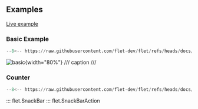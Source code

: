 ## Examples

[Live example](https://flet-controls-gallery.fly.dev/dialogs/snackbar)

### Basic Example

```python
--8<-- https://raw.githubusercontent.com/flet-dev/flet/refs/heads/docs/fix-links/sdk/python/examples/controls/snack-bar/basic.py
```

![basic](https://raw.githubusercontent.com/flet-dev/flet/docs/fix-links/sdk/python/examples/controls/snack-bar/media/basic.gif){width="80%"}
/// caption
///

### Counter

```python
--8<-- https://raw.githubusercontent.com/flet-dev/flet/refs/heads/docs/fix-links/sdk/python/examples/controls/snack-bar/counter.py
```

::: flet.SnackBar
::: flet.SnackBarAction

